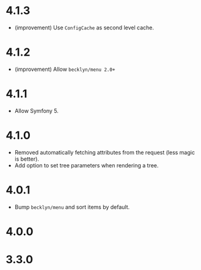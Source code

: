 4.1.3
=====

*   (improvement) Use `ConfigCache` as second level cache.


4.1.2
=====

*   (improvement) Allow `becklyn/menu 2.0+`


4.1.1
=====

*   Allow Symfony 5.


4.1.0
=====

*   Removed automatically fetching attributes from the request (less magic is better).
*   Add option to set tree parameters when rendering a tree.


4.0.1
=====

*   Bump `becklyn/menu` and sort items by default.


4.0.0
=====


3.3.0
=====
